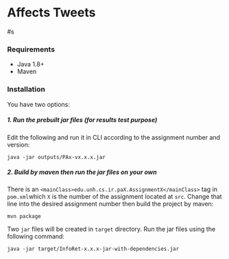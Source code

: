 # Affects Tweets
#s

### Requirements
* Java 1.8+
* Maven

### Installation
You have two options:

##### 1. Run the prebuilt jar files (for results test purpose)
Edit the following and run it in CLI according to the assignment number and version:
```
java -jar outputs/PAx-vx.x.x.jar 
```
 
##### 2. Build by maven then run the jar files on your own
There is an `<mainClass>edu.unh.cs.ir.paX.AssignmentX</mainClass>` tag in `pom.xml`which `X` is the number of the assignment located at `src`.
 Change that line into the desired assignment number then build the project by maven:
``` 
mvn package 
```
Two `jar` files will be created in `target` directory. Run the jar files using the following command:
``` 
java -jar target/InfoRet-x.x.x-jar-with-dependencies.jar 
```
